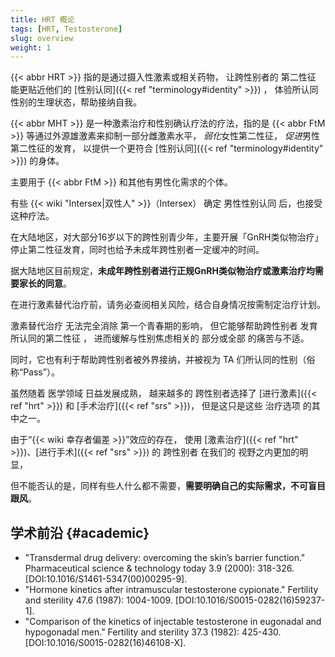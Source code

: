 ```yaml
---
title: HRT 概论
tags: [HRT, Testosterone]
slug: overview
weight: 1
---
```


{{< abbr HRT >}} 指的是通过摄入性激素或相关药物，
让跨性别者的 第二性征 能更贴近他们的 [性别认同]({{< ref "terminology#identity" >}}) ，
体验所认同性别的生理状态，帮助接纳自我。

{{< abbr MHT >}} 是一种激素治疗和性别确认疗法的疗法，指的是 {{< abbr FtM >}} 等通过外源雄激素来抑制一部分雌激素水平，
*弱化*女性第二性征，
*促进*男性第二性征的发育，
以提供一个更符合 [性别认同]({{< ref "terminology#identity" >}}) 的身体。

主要用于 {{< abbr FtM >}} 和其他有男性化需求的个体。

有些 {{< wiki "Intersex|双性人" >}}（Intersex） 确定 男性性别认同 后，也接受这种疗法。

在大陆地区，对大部分16岁以下的跨性别青少年，主要开展「GnRH类似物治疗」停止第二性征发育，同时也给予未成年跨性别者一定缓冲的时间。  

据大陆地区目前规定，**未成年跨性别者进行正规GnRH类似物治疗或激素治疗均需要家长的同意**。

在进行激素替代治疗前，请务必查阅相关风险，结合自身情况按需制定治疗计划。

激素替代治疗 无法完全消除 第一个青春期的影响，
但它能够帮助跨性别者 发育所认同的第二性征 ，
进而缓解与性别焦虑相关的 部分或全部 的痛苦与不适。

同时，它也有利于帮助跨性别者被外界接纳，并被视为 TA 们所认同的性别（俗称“Pass”）。

虽然随着 医学领域 日益发展成熟，
越来越多的 跨性别者选择了 [进行激素]({{< ref "hrt" >}}) 和 [手术治疗]({{< ref "srs" >}})，
但是这只是这些 治疗选项 的其中之一。

由于“{{< wiki 幸存者偏差 >}}”效应的存在，
使用 [激素治疗]({{< ref "hrt" >}})、[进行手术]({{< ref "srs" >}}) 的 跨性别者 在我们的 视野之内更加的明显，

但不能否认的是，同样有些人什么都不需要，**需要明确自己的实际需求，不可盲目跟风**。

## 学术前沿 {#academic}

- "Transdermal drug delivery: overcoming the skin’s barrier function." Pharmaceutical science & technology today 3.9 (2000): 318-326. \[DOI:10.1016/S1461-5347(00)00295-9].
- "Hormone kinetics after intramuscular testosterone cypionate." Fertility and sterility 47.6 (1987): 1004-1009. \[DOI:10.1016/S0015-0282(16)59237-1].
- "Comparison of the kinetics of injectable testosterone in eugonadal and hypogonadal men." Fertility and sterility 37.3 (1982): 425-430. \[DOI:10.1016/S0015-0282(16)46108-X].
